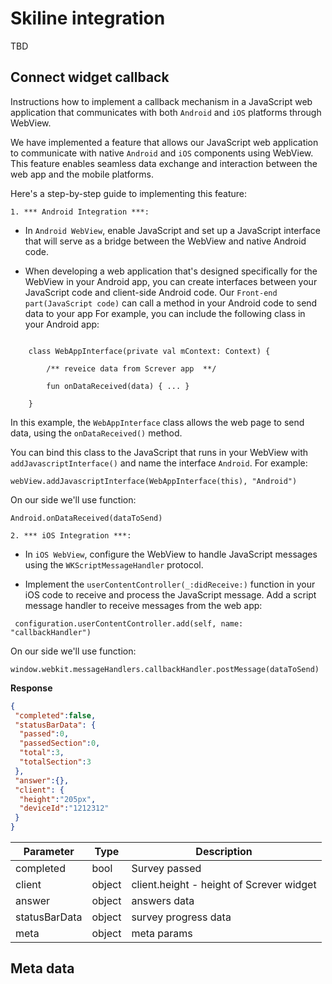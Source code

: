 # Skiline integration
TBD

## Connect widget callback
Instructions how to implement a callback mechanism in a JavaScript web application
that communicates with both `Android` and `iOS` platforms through WebView.

We have implemented a feature that allows our JavaScript web application to communicate with native `Android` and `iOS` components using WebView.
This feature enables seamless data exchange and interaction between the web app and the mobile platforms.

Here's a step-by-step guide to implementing this feature:

`1. *** Android Integration ***:`

- In `Android WebView`, enable JavaScript and set up a JavaScript interface that will serve as a bridge between the WebView and native Android code.

- When developing a web application that's designed specifically for the WebView in your Android app, you can create interfaces between your JavaScript code and client-side Android code.
  Our `Front-end part(JavaScript code)` can call a method in your Android code to send data to your app
  For example, you can include the following class in your Android app:
  
<code>
    class WebAppInterface(private val mContext: Context) { <br/>
        /** reveice data from Screver app  **/ <br/>
        fun onDataReceived(data) { ... } <br/>
    }
</code>
   
   In this example, the `WebAppInterface` class allows the web page to send data, using the `onDataReceived()` method.
   
   You can bind this class to the JavaScript that runs in your WebView with `addJavascriptInterface()` and name the interface `Android`. For example:
   
 `webView.addJavascriptInterface(WebAppInterface(this), "Android")`
  
  On our side we'll use function:
  
   `Android.onDataReceived(dataToSend)`
  

`2. *** iOS Integration ***:`

   - In `iOS WebView`, configure the WebView to handle JavaScript messages using the `WKScriptMessageHandler` protocol.
   
   - Implement the `userContentController(_:didReceive:)` function in your iOS code to receive and process the JavaScript message.
   Add a script message handler to receive messages from the web app: 
   ```
    configuration.userContentController.add(self, name: "callbackHandler")
   ```

   On our side we'll use function: 
   
   `window.webkit.messageHandlers.callbackHandler.postMessage(dataToSend)`

**Response**

``` json
{
 "completed":false,
 "statusBarData": {
  "passed":0,
  "passedSection":0,
  "total":3,
  "totalSection":3
 },
 "answer":{},
 "client": {
  "height":"205px",
  "deviceId":"1212312"
 }
}
```

Parameter | Type | Description |
--------- | ------- | ----------- |
completed |bool| Survey passed |
client |object| client.height - height of Screver widget |
answer |object| answers data |
statusBarData |object| survey progress data |
meta |object| meta params |


## Meta data
